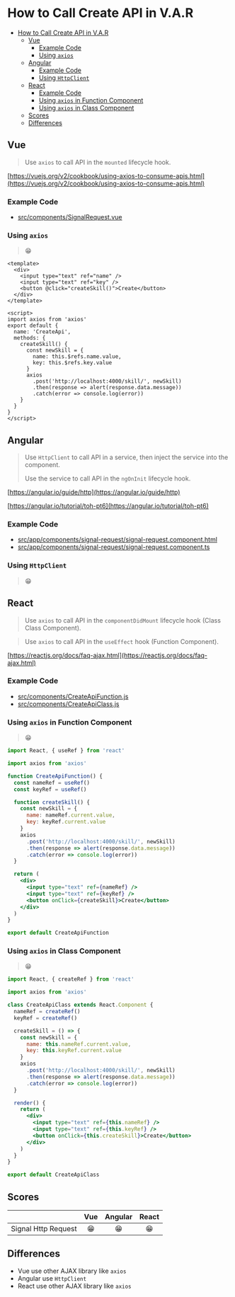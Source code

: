 # How to Call Create API in V.A.R

- [How to Call Create API in V.A.R](#how-to-call-create-api-in-var)
  - [Vue](#vue)
    - [Example Code](#example-code)
    - [Using `axios`](#using-axios)
  - [Angular](#angular)
    - [Example Code](#example-code-1)
    - [Using `HttpClient`](#using-httpclient)
  - [React](#react)
    - [Example Code](#example-code-2)
    - [Using `axios` in Function Component](#using-axios-in-function-component)
    - [Using `axios` in Class Component](#using-axios-in-class-component)
  - [Scores](#scores)
  - [Differences](#differences)

## Vue

> Use `axios` to call API in the `mounted` lifecycle hook.

[https://vuejs.org/v2/cookbook/using-axios-to-consume-apis.html](https://vuejs.org/v2/cookbook/using-axios-to-consume-apis.html)

### Example Code
- [src/components/SignalRequest.vue](../../examples/var-vue/src/components/SignalRequest.vue)

### Using `axios`
> 😁

```vue
<template>
  <div>
    <input type="text" ref="name" />
    <input type="text" ref="key" />
    <button @click="createSkill()">Create</button>
  </div>
</template>

<script>
import axios from 'axios'
export default {
  name: 'CreateApi',
  methods: {
    createSkill() {
      const newSkill = {
        name: this.$refs.name.value,
        key: this.$refs.key.value
      }
      axios
        .post('http://localhost:4000/skill/', newSkill)
        .then(response => alert(response.data.message))
        .catch(error => console.log(error))
    }
  }
}
</script>
```

## Angular

> Use `HttpClient` to call API in a service, then inject the service into the component.
>
> Use the service to call API in the `ngOnInit` lifecycle hook.

[https://angular.io/guide/http](https://angular.io/guide/http)

[https://angular.io/tutorial/toh-pt6](https://angular.io/tutorial/toh-pt6)

### Example Code
- [src/app/components/signal-request/signal-request.component.html](../../examples/var-angular/src/app/components/signal-request/signal-request.component.html)
- [src/app/components/signal-request/signal-request.component.ts](../../examples/var-angular/src/app/components/signal-request/signal-request.component.ts)

### Using `HttpClient`
> 😁


## React

> Use `axios` to call API in the `componentDidMount` lifecycle hook (Class Class Component).

> Use `axios` to call API in the `useEffect` hook (Function Component).

[https://reactjs.org/docs/faq-ajax.html](https://reactjs.org/docs/faq-ajax.html)

### Example Code
- [src/components/CreateApiFunction.js](../../examples/var-react/src/components/CreateApiFunction.js)
- [src/components/CreateApiClass.js](../../examples/var-react/src/components/CreateApiClass.js)

### Using `axios` in Function Component
> 😁

```jsx
import React, { useRef } from 'react'

import axios from 'axios'

function CreateApiFunction() {
  const nameRef = useRef()
  const keyRef = useRef()

  function createSkill() {
    const newSkill = {
      name: nameRef.current.value,
      key: keyRef.current.value
    }
    axios
      .post('http://localhost:4000/skill/', newSkill)
      .then(response => alert(response.data.message))
      .catch(error => console.log(error))
  }

  return (
    <div>
      <input type="text" ref={nameRef} />
      <input type="text" ref={keyRef} />
      <button onClick={createSkill}>Create</button>
    </div>
  )
}

export default CreateApiFunction
```

### Using `axios` in Class Component
> 😁

```jsx
import React, { createRef } from 'react'

import axios from 'axios'

class CreateApiClass extends React.Component {
  nameRef = createRef()
  keyRef = createRef()

  createSkill = () => {
    const newSkill = {
      name: this.nameRef.current.value,
      key: this.keyRef.current.value
    }
    axios
      .post('http://localhost:4000/skill/', newSkill)
      .then(response => alert(response.data.message))
      .catch(error => console.log(error))
  }

  render() {
    return (
      <div>
        <input type="text" ref={this.nameRef} />
        <input type="text" ref={this.keyRef} />
        <button onClick={this.createSkill}>Create</button>
      </div>
    )
  }
}

export default CreateApiClass
```

## Scores
|                     |  Vue  | Angular | React |
| :------------------ | :---: | :-----: | :---: |
| Signal Http Request |  😁   |   😁    |  😁   |

## Differences
- Vue use other AJAX library like `axios`
- Angular use `HttpClient`
- React use other AJAX library like `axios`
